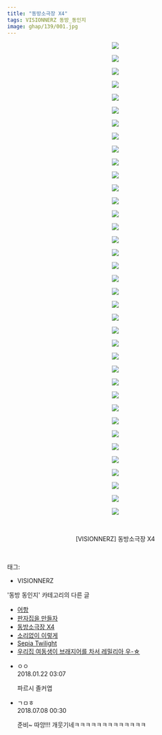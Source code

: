 ```yaml
---
title: "동방소극장 X4"
tags: VISIONNERZ 동방_동인지
image: ghap/139/001.jpg
---
```

<div class="article">
<p style="text-align: center; clear: none; float: none;"><img src="{{ site.nasurl }}/ghap/139/001.jpg"/></p>
<p style="text-align: center; clear: none; float: none;"><img src="{{ site.nasurl }}/ghap/139/002.jpg"/></p>
<p style="text-align: center; clear: none; float: none;"><img src="{{ site.nasurl }}/ghap/139/003.jpg"/></p>
<p style="text-align: center; clear: none; float: none;"><img src="{{ site.nasurl }}/ghap/139/004.jpg"/></p>
<p style="text-align: center; clear: none; float: none;"><img src="{{ site.nasurl }}/ghap/139/005.jpg"/></p>
<p style="text-align: center; clear: none; float: none;"><img src="{{ site.nasurl }}/ghap/139/006.jpg"/></p>
<p style="text-align: center; clear: none; float: none;"><img src="{{ site.nasurl }}/ghap/139/007.jpg"/></p>
<p style="text-align: center; clear: none; float: none;"><img src="{{ site.nasurl }}/ghap/139/008.jpg"/></p>
<p style="text-align: center; clear: none; float: none;"><img src="{{ site.nasurl }}/ghap/139/009.jpg"/></p>
<p style="text-align: center; clear: none; float: none;"><img src="{{ site.nasurl }}/ghap/139/010.jpg"/></p>
<p style="text-align: center; clear: none; float: none;"><img src="{{ site.nasurl }}/ghap/139/011.jpg"/></p>
<p style="text-align: center; clear: none; float: none;"><img src="{{ site.nasurl }}/ghap/139/012.jpg"/></p>
<p style="text-align: center; clear: none; float: none;"><img src="{{ site.nasurl }}/ghap/139/013.jpg"/></p>
<p style="text-align: center; clear: none; float: none;"><img src="{{ site.nasurl }}/ghap/139/014.jpg"/></p>
<p style="text-align: center; clear: none; float: none;"><img src="{{ site.nasurl }}/ghap/139/015.jpg"/></p>
<p style="text-align: center; clear: none; float: none;"><img src="{{ site.nasurl }}/ghap/139/016.jpg"/></p>
<p style="text-align: center; clear: none; float: none;"><img src="{{ site.nasurl }}/ghap/139/017.jpg"/></p>
<p style="text-align: center; clear: none; float: none;"><img src="{{ site.nasurl }}/ghap/139/018.jpg"/></p>
<p style="text-align: center; clear: none; float: none;"><img src="{{ site.nasurl }}/ghap/139/019.jpg"/></p>
<p style="text-align: center; clear: none; float: none;"><img src="{{ site.nasurl }}/ghap/139/020.jpg"/></p>
<p style="text-align: center; clear: none; float: none;"><img src="{{ site.nasurl }}/ghap/139/021.jpg"/></p>
<p style="text-align: center; clear: none; float: none;"><img src="{{ site.nasurl }}/ghap/139/022.jpg"/></p>
<p style="text-align: center; clear: none; float: none;"><img src="{{ site.nasurl }}/ghap/139/023.jpg"/></p>
<p style="text-align: center; clear: none; float: none;"><img src="{{ site.nasurl }}/ghap/139/024.jpg"/></p>
<p style="text-align: center; clear: none; float: none;"><img src="{{ site.nasurl }}/ghap/139/025.jpg"/></p>
<p style="text-align: center; clear: none; float: none;"><img src="{{ site.nasurl }}/ghap/139/026.jpg"/></p>
<p style="text-align: center; clear: none; float: none;"><img src="{{ site.nasurl }}/ghap/139/027.jpg"/></p>
<p style="text-align: center; clear: none; float: none;"><img src="{{ site.nasurl }}/ghap/139/028.jpg"/></p>
<p style="text-align: center; clear: none; float: none;"><img src="{{ site.nasurl }}/ghap/139/029.jpg"/></p>
<p style="text-align: center; clear: none; float: none;"><img src="{{ site.nasurl }}/ghap/139/030.jpg"/></p>
<p style="text-align: center; clear: none; float: none;"><img src="{{ site.nasurl }}/ghap/139/031.jpg"/></p>
<p style="text-align: center; clear: none; float: none;"><img src="{{ site.nasurl }}/ghap/139/032.jpg"/></p>
<p style="text-align: center; clear: none; float: none;"><img src="{{ site.nasurl }}/ghap/139/033.jpg"/></p>
<p style="text-align: center; clear: none; float: none;"><img src="{{ site.nasurl }}/ghap/139/034.jpg"/></p>
<p style="text-align: center; clear: none; float: none;"><img src="{{ site.nasurl }}/ghap/139/035.jpg"/></p>
<p style="text-align: center; clear: none; float: none;"><img src="{{ site.nasurl }}/ghap/139/036.jpg"/></p>
<p style="text-align: center; clear: none; float: none;"><img src="{{ site.nasurl }}/ghap/139/037.jpg"/></p>
<p style="text-align: center; clear: none; float: none;"><br/></p>
<p style="text-align: center; clear: none; float: none;">[VISIONNERZ] 동방소극장 X4</p>
<p><br/></p>
</div><div class="tagTrail">
<p>태그: </p>
<ul>
<li>VISIONNERZ</li>
</ul>
</div><div class="another">
<p>'동방 동인지' 카테고리의 다른 글</p>
<ul>
<li><a href="/2016-06-18-ghap_142">어항</a></li>
<li><a href="/2016-06-18-ghap_141">판자집을 만들자</a></li>
<li><a href="/2016-06-18-ghap_139">동방소극장 X4</a></li>
<li><a href="/2016-06-18-ghap_138">소리없이 이렇게</a></li>
<li><a href="/2016-06-18-ghap_137">Sepia Twilight</a></li>
<li><a href="/2016-06-18-ghap_136">우리집 여동생이 브래지어를 차서 레밀리아 우-☆</a></li>
</ul>
</div><div class="cb_module cb_fluid">
<div class="cb_wrt cb_profile">
<div class="comment">
<ul>
<li class="cb_thumb_off" id="comment15179657">
<div class="cb_comment_area">
<div class="cb_info_area">
<div class="cb_section">
<span class="cb_nick_name">ㅇㅇ</span>
</div>
<div class="cb_section">
<span class="cb_date">2018.01.22 03:07 </span>
</div>
</div>
<div class="cb_dsc_comment">
<p class="cb_dsc">
											파르시 졸커엽
										</p>
</div>
</div></li>
<li class="cb_thumb_off" id="comment15282091">
<div class="cb_comment_area">
<div class="cb_info_area">
<div class="cb_section">
<span class="cb_nick_name">ㄱㅁㅎ</span>
</div>
<div class="cb_section">
<span class="cb_date">2018.07.08 00:30 </span>
</div>
</div>
<div class="cb_dsc_comment">
<p class="cb_dsc">
											준비~ 따앙!!! 개웃기네ㅋㅋㅋㅋㅋㅋㅋㅋㅋㅋㅋㅋㅋ
										</p>
</div>
</div></li>
</ul>
</div>
</div><!-- commentList close -->
</div>
<br/>
<p id="refer"></p>
<br/>
